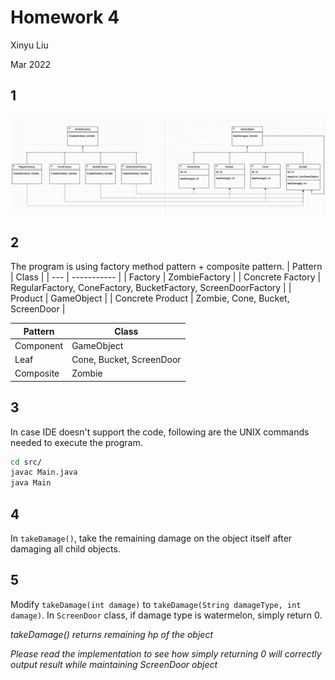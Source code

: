 # Homework 4
Xinyu Liu

Mar 2022

## 1
![class_diagram](./assets/fig1.png)

## 2
The program is using factory method pattern + composite pattern.
| Pattern | Class |
| --- | ----------- |
| Factory | ZombieFactory |
| Concrete Factory | RegularFactory, ConeFactory, BucketFactory, ScreenDoorFactory |
| Product | GameObject |
| Concrete Product | Zombie, Cone, Bucket, ScreenDoor |

| Pattern | Class |
| --- | ----------- |
| Component | GameObject |
| Leaf | Cone, Bucket, ScreenDoor |
| Composite | Zombie |

## 3 
In case IDE doesn't support the code, following are the UNIX commands needed to execute the program.
```bash
cd src/
javac Main.java
java Main
```

## 4
In `takeDamage()`, take the remaining damage on the object itself after damaging all child objects.

## 5
Modify `takeDamage(int damage)` to `takeDamage(String damageType, int damage)`. In `ScreenDoor` class, if damage type is watermelon, simply return 0.

*takeDamage() returns remaining hp of the object*

*Please read the implementation to see how simply returning 0 will correctly output result while maintaining ScreenDoor object*